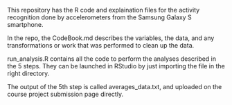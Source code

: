 This repository has the R code and explaination files for the activity recognition done by accelerometers from the Samsung Galaxy S smartphone. 

In the repo, the CodeBook.md describes the variables, the data, and any transformations or work that was performed to clean up the data.

run_analysis.R contains all the code to perform the analyses described in the 5 steps. They can be launched in RStudio by just importing the file in the right directory.

The output of the 5th step is called averages_data.txt, and uploaded on the course project submission page directly.